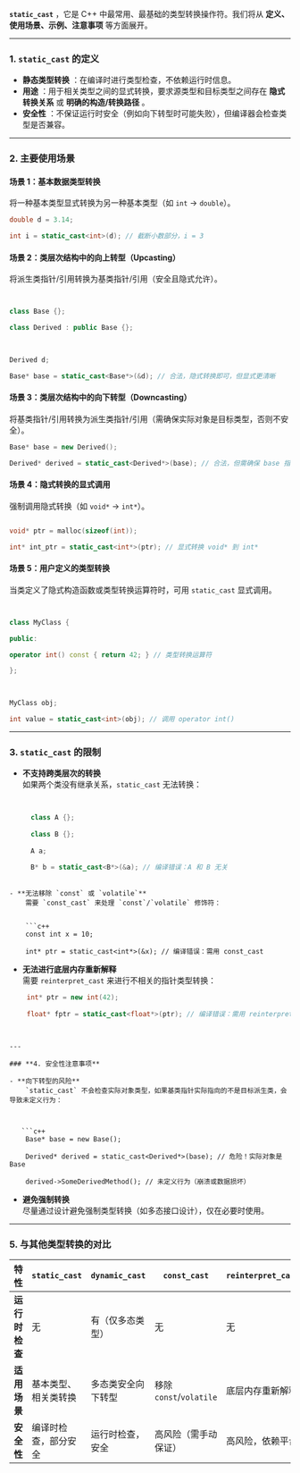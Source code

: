 **`static_cast`** ，它是 C++ 中最常用、最基础的类型转换操作符。我们将从 **定义、使用场景、示例、注意事项** 等方面展开。

---

### **1. `static_cast` 的定义**

- **静态类型转换** ：在编译时进行类型检查，不依赖运行时信息。
- **用途** ：用于相关类型之间的显式转换，要求源类型和目标类型之间存在 **隐式转换关系** 或 **明确的构造/转换路径** 。
- **安全性** ：不保证运行时安全（例如向下转型时可能失败），但编译器会检查类型是否兼容。

---

### **2. 主要使用场景**

#### **场景 1：基本数据类型转换**

将一种基本类型显式转换为另一种基本类型（如 `int` → `double`）。



```c++
double d = 3.14;

int i = static_cast<int>(d); // 截断小数部分，i = 3
```


#### **场景 2：类层次结构中的向上转型（Upcasting）**

将派生类指针/引用转换为基类指针/引用（安全且隐式允许）。

```c++


class Base {};

class Derived : public Base {};

  

Derived d;

Base* base = static_cast<Base*>(&d); // 合法，隐式转换即可，但显式更清晰

```
#### **场景 3：类层次结构中的向下转型（Downcasting）**

将基类指针/引用转换为派生类指针/引用（需确保实际对象是目标类型，否则不安全）。


```c++
Base* base = new Derived();

Derived* derived = static_cast<Derived*>(base); // 合法，但需确保 base 指向 Derived 对象
```

#### **场景 4：隐式转换的显式调用**

强制调用隐式转换（如 `void*` → `int*`）。


```c++

void* ptr = malloc(sizeof(int));

int* int_ptr = static_cast<int*>(ptr); // 显式转换 void* 到 int*
```

#### **场景 5：用户定义的类型转换**

当类定义了隐式构造函数或类型转换运算符时，可用 `static_cast` 显式调用。
```c++


class MyClass {

public:

operator int() const { return 42; } // 类型转换运算符

};

  

MyClass obj;

int value = static_cast<int>(obj); // 调用 operator int()

```
---

### **3. `static_cast` 的限制**

- **不支持跨类层次的转换**  
    如果两个类没有继承关系，`static_cast` 无法转换：
    
  ```c++
  
    
    class A {};
    
    class B {};
    
    A a;
    
    B* b = static_cast<B*>(&a); // 编译错误：A 和 B 无关
    
```
- **无法移除 `const` 或 `volatile`**  
    需要 `const_cast` 来处理 `const`/`volatile` 修饰符：
    
    
    ```c++
    const int x = 10;
    
    int* ptr = static_cast<int*>(&x); // 编译错误：需用 const_cast
```
    
- **无法进行底层内存重新解释**  
    需要 `reinterpret_cast` 来进行不相关的指针类型转换：
    
    
   ```c++
    int* ptr = new int(42);
    
    float* fptr = static_cast<float*>(ptr); // 编译错误：需用 reinterpret_cast
    
```

---

### **4. 安全性注意事项**

- **向下转型的风险**  
    `static_cast` 不会检查实际对象类型，如果基类指针实际指向的不是目标派生类，会导致未定义行为：
    

    
   ```c++
    Base* base = new Base();
    
    Derived* derived = static_cast<Derived*>(base); // 危险！实际对象是 Base
    
    derived->SomeDerivedMethod(); // 未定义行为（崩溃或数据损坏）
```
    
- **避免强制转换**  
    尽量通过设计避免强制类型转换（如多态接口设计），仅在必要时使用。
    

---

### **5. 与其他类型转换的对比**

|特性|`static_cast`|`dynamic_cast`|`const_cast`|`reinterpret_cast`|
|---|---|---|---|---|
|**运行时检查**|无|有（仅多态类型）|无|无|
|**适用场景**|基本类型、相关类转换|多态类安全向下转型|移除`const`/`volatile`|底层内存重新解释|
|**安全性**|编译时检查，部分安全|运行时检查，安全|高风险（需手动保证）|高风险，依赖平台|